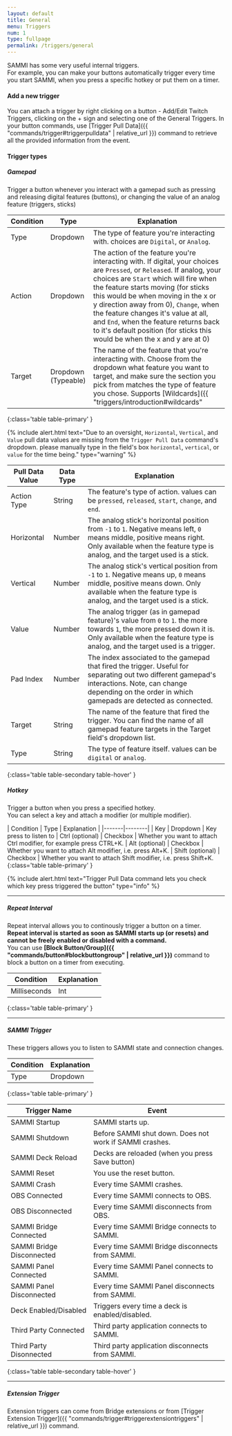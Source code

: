 ```yaml
---
layout: default
title: General
menu: Triggers
num: 1
type: fullpage
permalink: /triggers/general
---
```


SAMMI has some very useful internal triggers.\
For example, you can make your buttons automatically trigger every time you start SAMMI, when you press a specific hotkey or put them on a timer.

#### Add a new trigger
You can attach a trigger by right clicking on a button - Add/Edit Twitch Triggers, clicking on the + sign and selecting one of the General Triggers.
In your button commands, use [Trigger Pull Data]({{ "commands/trigger#triggerpulldata" | relative_url }}) command to retrieve all the provided information from the event.

#### Trigger types

##### Gamepad
Trigger a button whenever you interact with a gamepad such as pressing and releasing digital features (buttons), or changing the value of an analog feature (triggers, sticks)


|Condition|Type|Explanation|
|--------|----|--------|
|Type | Dropdown | The type of feature you're interacting with. choices are `Digital`, or `Analog`.|
|Action | Dropdown | The action of the feature you're interacting with. If digital, your choices are `Pressed`, or `Released`. If analog, your choices are `Start` which will fire when the feature starts moving (for sticks this would be when moving in the x or y direction away from 0), `Change`, when the feature changes it's value at all, and `End`, when the feature returns back to it's default position (for sticks this would be when the x and y are at 0)|
|Target | Dropdown (Typeable) | The name of the feature that you're interacting with. Choose from the dropdown what feature you want to target, and make sure the section you pick from matches the type of feature you chose. Supports [Wildcards]({{ "triggers/introduction#wildcards" | relative_url }}).|
{:class='table table-primary' }

{% include alert.html text="Due to an oversight, <code>Horizontal</code>, <code>Vertical</code>, and <code>Value</code> pull data values are missing from the <code>Trigger Pull Data</code> command's dropdown. please manually type in the field's box <code>horizontal</code>, <code>vertical</code>, or <code>value</code> for the time being." type="warning" %}

| Pull Data Value | Data Type | Explanation |
|-------|------|--------|
| Action Type | String | The feature's type of action. values can be `pressed`, `released`, `start`, `change`, and `end`.|
|Horizontal| Number | The analog stick's horizontal position from `-1` to `1`. Negative means left, `0` means middle, positive means right. Only available when the feature type is analog, and the target used is a stick.|
|Vertical| Number | The analog stick's vertical position from `-1` to `1`. Negative means up, `0` means middle, positive means down. Only available when the feature type is analog, and the target used is a stick.|
|Value| Number |The analog trigger (as in gamepad feature)'s value from `0` to `1`. the more towards `1`, the more pressed down it is. Only available when the feature type is analog, and the target used is a trigger.|
| Pad Index | Number | The index associated to the gamepad that fired the trigger. Useful for separating out two different gamepad's interactions. Note, can change depending on the order in which gamepads are detected as connected. |
| Target | String | The name of the feature that fired the trigger. You can find the name of all gamepad feature targets in the Target field's dropdown list. |
| Type | String | The type of feature itself. values can be `digital` or `analog`. |
{:class='table table-secondary table-hover' }


##### Hotkey

Trigger a button when you press a specified hotkey.\
You can select a key and attach a modifier (or multiple modifier).

| Condition | Type | Explanation |
|-------|--------|
| Key | Dropdown | Key press to listen to
| Ctrl (optional) | Checkbox | Whether you want to attach Ctrl modifier, for example press CTRL+K.
| Alt (optional) | Checkbox | Whether you want to attach Alt modifier, i.e. press Alt+K.
| Shift (optional) | Checkbox | Whether you want to attach Shift modifier, i.e. press Shift+K.
{:class='table table-primary' }

{% include alert.html text="Trigger Pull Data command lets you check which key press triggered the button" type="info" %}

<hr>

##### Repeat Interval
Repeat interval allows you to continously trigger a button on a timer.\
**Repeat interval is started as soon as SAMMI starts up (or resets) and cannot be freely enabled or disabled with a command.**\
You can use **[Block Button/Group]({{ "commands/button#blockbuttongroup" | relative_url }})** command to block a button on a timer from executing.

| Condition | Explanation |
|-------|--------|
| Milliseconds | Int | How often to trigger the button.
{:class='table table-primary' }


<hr>


##### SAMMI Trigger
These triggers allows you to listen to SAMMI state and connection changes.

| Condition | Explanation |
|-------|--------|
| Type | Dropdown | Select type of the trigger.
{:class='table table-primary' }

| Trigger Name | Event |
|-------|--------|
|SAMMI Startup| SAMMI starts up.
|SAMMI Shutdown | Before SAMMI shut down. Does not work if SAMMI crashes.
|SAMMI Deck Reload| Decks are reloaded (when you press Save button)
|SAMMI Reset | You use the reset button.
|SAMMI Crash | Every time SAMMI crashes.
|OBS Connected | Every time SAMMI connects to OBS.
|OBS Disconnected|Every time SAMMI disconnects from OBS.
|SAMMI Bridge Connected| Every time SAMMI Bridge connects to SAMMI.
|SAMMI Bridge Disconnected| Every time SAMMI Bridge disconnects from SAMMI.
|SAMMI Panel Connected| Every time SAMMI Panel connects to SAMMI.
|SAMMI Panel Disconnected| Every time SAMMI Panel disconnects from SAMMI.
|Deck Enabled/Disabled|Triggers every time a deck is enabled/disabled.
|Third Party Connected| Third party application connects to SAMMI.
|Third Party Disonnected| Third party application disconnects from SAMMI.
{:class='table table-secondary table-hover' }

<hr>


##### Extension Trigger

Extension triggers can come from Bridge extensions or from [Trigger Extension Trigger]({{ "commands/trigger#triggerextensiontriggers" | relative_url }}) command.
